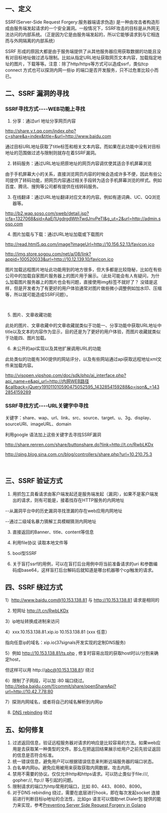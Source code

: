 ## 一、定义

SSRF(Server-Side Request Forgery:服务器端请求伪造) 是一种由攻击者构造形成由服务端发起请求的一个安全漏洞。一般情况下，SSRF攻击的目标是从外网无法访问的内部系统。（正是因为它是由服务端发起的，所以它能够请求到与它相连而与外网隔离的内部系统）

SSRF 形成的原因大都是由于服务端提供了从其他服务器应用获取数据的功能且没有对目标地址做过滤与限制。比如从指定URL地址获取网页文本内容，加载指定地址的图片，下载等等。注意：除了http/https等方式可以造成ssrf，类似tcp connect 方式也可以探测内网一些ip 的端口是否开发服务，只不过危害比较小而已。



## 二、SSRF 漏洞的寻找



### SSRF寻找方式----WEB功能上寻找

1. 分享：通过url 地址分享网页内容

http://share.v.t.qq.com/index.php?c=share&a=index&title=&url=http://www.baidu.com

通过目标URL地址获取了title标签和相关文本内容。而如果在此功能中没有对目标地址的范围做过滤与限制则就存在着SSRF漏洞。



2. 转码服务：通过URL地址把原地址的网页内容调优使其适合手机屏幕浏览

由于手机屏幕大小的关系，直接浏览网页内容的时候会造成许多不便，因此有些公司提供了转码功能，把网页内容通过相关手段转为适合手机屏幕浏览的样式。例如百度、腾讯、搜狗等公司都有提供在线转码服务。



3. 在线翻译：通过URL地址翻译对应文本的内容。例如有道词典、UC、QQ浏览器等。

http://b2.wap.soso.com/sweb/detail.jsp?icfa=1327068&sid=AaEj1UgdrgdWthTwdJnvPeTI&g_ut=2&url=http://admin.soso.com



4. 图片加载与下载：通过URL地址加载或下载图片

http://read.html5.qq.com/image?imageUrl=http://10.156.52.13/favicon.ico

http://img.store.sogou.com/net/a/08/link?appid=100520033&url=http://10.12.139.10/favicon.ico

图片加载远程图片地址此功能用到的地方很多，但大多都是比较隐秘，比如在有些公司中的加载自家图片服务器上的图片用于展示。（此处可能会有人有疑问，为什么加载图片服务器上的图片也会有问题，直接使用img标签不就好了？ 没错是这样，但是开发者为了有更好的用户体验通常对图片做些微小调整例如加水印、压缩等，所以就可能造成SSRF问题）。

​     

5. 图片、文章收藏功能

此处的图片、文章收藏中的文章收藏就类似于功能一、分享功能中获取URL地址中title以及文本的内容作为显示，目的还是为了更好的用户体验，而图片收藏就类似于功能四、图片加载。



6. 未公开的api实现以及其他扩展调用URL的功能

此处类似的功能有360提供的网站评分，以及有些网站通过api获取远程地址xml文件来加载内容。

http://visopen.vipshop.com/doc/sdk/php/aj_interface.php?api_name=e&api_url=http://内网WEB路径&callback=jQuery191011010590475052595_1432854159288&o=json&_=1432854159289



### SSRF寻找方式----URL关键字中寻找

关键字：share、wap、url、link、src、source、target、u、3g、display、sourceURl、imageURL、domain

利用google 语法加上这些关键字去寻找SSRF漏洞

http://share.renren.com/share/buttonshare.do?link=http://t.cn/RwbLKDx

http://qing.blog.sina.com.cn/blog/controllers/share.php?url=10.210.75.3

​     

## 三、SSRF 验证方式

1. 用抓包工具看请求由客户端发起还是服务端发起（漏洞），如果不是客户端发出的请求，则有可能是，接着找存在HTTP服务的内网地址

--从漏洞平台中的历史漏洞寻找泄漏的存在web应用内网地址

--通过二级域名暴力猜解工具模糊猜测内网地址

3. 直接返回的Banner、title、content等信息
  
3. 利用file协议 读取本地文件等
  
4. bool型SSRF
  
5. 关于盲打ssrf的用例，可以在盲打后台用例中将当前准备请求的uri 和参数编码成base64，这样盲打后台解码后就知道是哪台机器哪个cgi触发的请求。





## 四、SSRF 绕过方式

1）http://www.baidu.com@10.153.138.81 与 http://10.153.138.81 请求是相同的

2) 短网址 http://t.cn/RwbLKDx

3）ip地址转换成进制来访问

4）xxx.10.153.138.81.xip.io  10.153.138.81 (xxx 任意）

指向任意ip的域名：xip.io(37signals开发实现的定制DNS服务)

5）例如 http://10.153.138.81/ts.php , 修复时容易出现的获取host时以/分割来确定host，

但这样可以用 http://abc@10.153.138.81/ 绕过

6）限制了子网段，可以加 :80 端口绕过。http://tieba.baidu.com/f/commit/share/openShareApi?url=http://10.42.7.78:80

7）探测内网域名，或者将自己的域名解析到内网ip

8) [DNS rebinding](https://paper.seebug.org/390/) 绕过





## 五、如何修复

1. 过滤返回信息，验证远程服务器对请求的响应是比较容易的方法。如果web应用是去获取某一种类型的文件。那么在把返回结果展示给用户之前先验证返回的信息是否符合标准。
2. 统一错误信息，避免用户可以根据错误信息来判断远端服务器的端口状态。
3. 白名单内网ip。避免应用被用来获取获取内网数据，攻击内网。
4. 禁用不需要的协议。仅仅允许http和https请求。可以防止类似于file:///, gopher://, ftp:// 等引起的问题。
5. 限制请求的端口为http常用的端口，比如 80、443、8080、8090。
6. 对于DNS rebinding 绕过，需要在底层进行hook，即在每次发起socket 连接前进行判断目标ip地址的合法性，比如go 语言可以借助net.Dialer包 提供的能力来实现，参考[Preventing Server Side Request Forgery in Golang](https://www.agwa.name/blog/post/preventing_server_side_request_forgery_in_golang)

